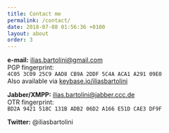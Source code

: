 ```yaml
---
title: Contact me
permalink: /contact/
date: 2018-07-08 01:56:36 +0100
layout: about
order: 3
---
```


**e-mail:** ilias.bartolini@gmail.com  
PGP fingerprint:  
`4C05 3C09 25C9 AAD8 CB9A 2DDF 5C4A ACA1 A291 09E0`  
Also available via [keybase.io/iliasbartolini](https://keybase.io/iliasbartolini)

**Jabber/XMPP:** ilias.bartolini@jabber.ccc.de  
OTR fingerprint:  
`BD2A 9421 518C 131B ADB2 06D2 A166 E51D CAE3 DF9F`

**Twitter:** @iliasbartolini
